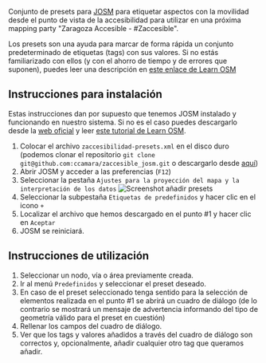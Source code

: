 Conjunto de presets para [JOSM](http://josm.openstreetmap.de/) para etiquetar aspectos con la movilidad desde el punto de vista de la accesibilidad para utilizar en una próxima mapping party "Zaragoza Accesible - #Zaccesible".

Los presets son una ayuda para marcar de forma rápida un conjunto predeterminado de etiquetas (tags) con sus valores. Si no estás familiarizado con ellos (y con el ahorro de tiempo y de errores que suponen), puedes leer una descripción en [este enlace de Learn OSM](http://learnosm.org/en/josm/josm-presets/)

## Instrucciones para instalación

Estas instrucciones dan por supuesto que tenemos JOSM instalado y funcionando en nuestro sistema. Si no es el caso puedes descargarlo desde la [web oficial](http://josm.openstreetmap.de/) y leer [este tutorial de Learn OSM](http://learnosm.org/en/josm/start-josm/).

 1. Colocar el archivo `zaccesibilidad-presets.xml` en el disco duro (podemos clonar el repositorio `git clone git@github.com:ccamara/zaccesible_josm.git` o  descargarlo desde [aquí](https://github.com/ccamara/zaccesible_josm/releases))
 1. Abrir JOSM y acceder a las preferencias (`F12`)
 1. Seleccionar la pestaña `Ajustes para la proyección del mapa y la interpretación de los datos`  ![Screenshot añadir presets](http://learnosm.org/images/en/editing/josm-presets/tagging-presets-menu.png)
 1. Seleccionar la subpestaña `Etiquetas de predefinidos` y hacer clic en el icono `+`
 1. Localizar el archivo que hemos descargado en el punto #1 y hacer clic en `Aceptar`
 1. JOSM se reiniciará.
 
## Instrucciones de utilización

1. Seleccionar un nodo, vía o área previamente creada.
1. Ir al menú `Predefinidos` y seleccionar el preset deseado.
1. En caso de el preset seleccionado tenga sentido para la selección de elementos realizada en el punto #1 se abrirá un cuadro de diálogo (de lo contrario se mostrará un mensaje de advertencia informando del tipo de geometría válido para el preset en cuestión)
1. Rellenar los campos del cuadro de diálogo.
1. Ver que los tags y valores añadidos a través del cuadro de diálogo son correctos y, opcionalmente, añadir cualquier otro tag que queramos añadir. 
